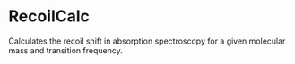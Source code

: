 # RecoilCalc
Calculates the recoil shift in absorption spectroscopy for a given molecular mass and transition frequency.
